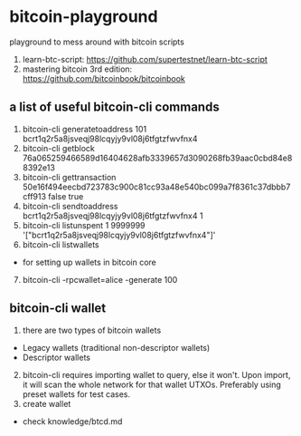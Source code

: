 # bitcoin-playground
playground to mess around with bitcoin scripts

1. learn-btc-script: https://github.com/supertestnet/learn-btc-script
2. mastering bitcoin 3rd edition: https://github.com/bitcoinbook/bitcoinbook

## a list of useful bitcoin-cli commands
1. bitcoin-cli generatetoaddress 101 bcrt1q2r5a8jsveqj98lcqyjy9vl08j6tfgtzfwvfnx4
2. bitcoin-cli getblock 76a065259466589d16404628afb3339657d3090268fb39aac0cbd84e88392e13
3. bitcoin-cli gettransaction 50e16f494eecbd723783c900c81cc93a48e540bc099a7f8361c37dbbb7cff913 false true
4. bitcoin-cli sendtoaddress bcrt1q2r5a8jsveqj98lcqyjy9vl08j6tfgtzfwvfnx4 1
5. bitcoin-cli listunspent 1 9999999 '["bcrt1q2r5a8jsveqj98lcqyjy9vl08j6tfgtzfwvfnx4"]'
6. bitcoin-cli listwallets
* for setting up wallets in bitcoin core
7. bitcoin-cli -rpcwallet=alice -generate 100

## bitcoin-cli wallet
1. there are two types of bitcoin wallets
* Legacy wallets (traditional non-descriptor wallets)
* Descriptor wallets

2. bitcoin-cli requires importing wallet to query, else it won't. Upon import, it will scan the whole network for that wallet UTXOs. Preferably using preset wallets for test cases.
3. create wallet
* check knowledge/btcd.md